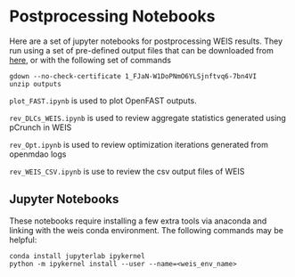 # Postprocessing Notebooks

Here are a set of jupyter notebooks for postprocessing WEIS results.  They run using a set of pre-defined output files that can be downloaded from [here](https://drive.google.com/file/d/1_FJaN-W1DoPNmO6YLSjnftvq6-7bn4VI/view?usp=sharing), or with the following set of commands

```
gdown --no-check-certificate 1_FJaN-W1DoPNmO6YLSjnftvq6-7bn4VI
unzip outputs
```

`plot_FAST.ipynb` is used to plot OpenFAST outputs.

`rev_DLCs_WEIS.ipynb` is used to review aggregate statistics generated using pCrunch in WEIS

`rev_Opt.ipynb` is used to review optimization iterations generated from openmdao logs

`rev_WEIS_CSV.ipynb` is use to review the csv output files of WEIS

## Jupyter Notebooks
These notebooks require installing a few extra tools via anaconda and linking with the weis conda environment.  The following commands may be helpful:
```
conda install jupyterlab ipykernel
python -m ipykernel install --user --name=<weis_env_name>
```
